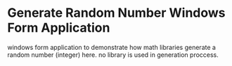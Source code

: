 # Generate Random Number Windows Form Application
windows form application to demonstrate how math libraries generate a random number (integer) here. no library is used in generation proccess.
